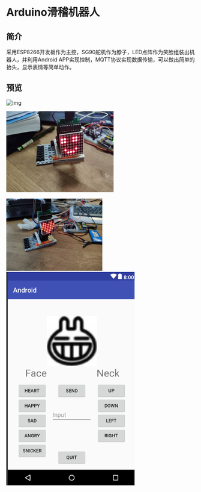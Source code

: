 # Arduino滑稽机器人

## 简介

采用ESP8266开发板作为主控，SG90舵机作为脖子，LED点阵作为笑脸组装出机器人，并利用Android APP实现控制，MQTT协议实现数据传输，可以做出简单的抬头，显示表情等简单动作。

## 预览

![img](https://media.giphy.com/media/kdjCSURkJbORV40KIX/giphy.gif)

![img](Doc/face.jpg)

<img src="Doc/heart.jpg" alt="img" style="zoom:25%;" />

<img src="Doc/android.png" alt="img" style="" />